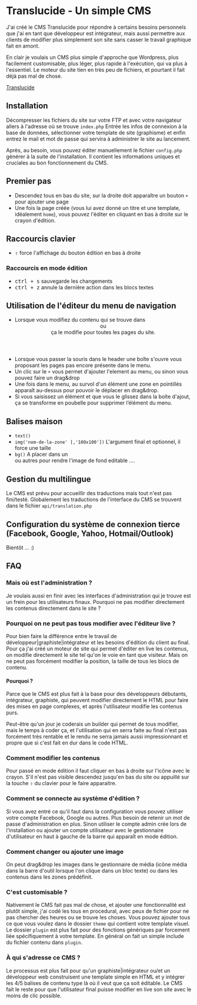 # Translucide - Un simple CMS

J'ai créé le CMS Translucide pour répondre à certains besoins personnels que j'ai en tant que développeur est intégrateur, mais aussi permettre aux clients de modifier plus simplement son site sans casser le travail graphique fait en amont.

En clair je voulais un CMS plus simple d'approche que Wordpress, plus facilement customisable, plus léger, plus rapide à l'exécution, qui va plus à l'essentiel. Le moteur du site tien en très peu de fichiers, et pourtant il fait déjà pas mal de chose.

[Translucide](http://www.translucide.net)

## Installation
Décompresser les fichiers du site sur votre FTP et avec votre navigateur allers à l'adresse où se trouve `index.php`
Entrée les infos de connexion à la base de données, sélectionner votre template de site (graphisme) et enfin entrez le mail et mot de passe qui servira à administrer le site au lancement.

Après, au besoin, vous pouvez éditer manuellement le fichier `config.php` générer à la suite de l'installation. Il contient les informations uniques et cruciales au bon fonctionnement du CMS.

## Premier pas
- Descendez tous en bas du site, sur la droite doit apparaître un bouton `+` pour ajouter une page
- Une fois la page créée (vous lui avez donné un titre et une template, idéalement `home`), vous pouvez l'éditer en cliquant en bas à droite sur le crayon d'édition.

## Raccourcis clavier
- <kbd>⇧</kbd> force l'affichage du bouton édition en bas à droite

### Raccourcis en mode édition
- <kbd>ctrl + s</kbd> sauvegarde les changements
- <kbd>ctrl + z</kbd> annule la dernière action dans les blocs textes

## Utilisation de l'éditeur du menu de navigation
- Lorsque vous modifiez du contenu qui se trouve dans <header> ou <footer> ça le modifie pour toutes les pages du site.
- Lorsque vous passer la souris dans le header une boîte s'ouvre vous proposant les pages pas encore présente dans le menu.
- Un clic sur le `+` vous permet d'ajouter l'element au menu, ou sinon vous pouvez faire un drag&drop
- Une fois dans le menu, au survol d'un élément une zone en pointillés apparaît au-dessus pour pouvoir le déplacer en drag&drop.
- Si vous saisissez un élément et que vous le glissez dans la boîte d'ajout, ça se transforme en poubelle pour supprimer l’élément du menu.

## Balises maison
- `text()`
- `img('nom-de-la-zone' [,'100x100'])` L'argument final et optionnel, il force une taille
- `bg()` A placer dans un <div> ou autres pour rendre l'image de fond editable
....

## Gestion du multilingue
Le CMS est prévu pour accueillir des traductions mais tout n'est pas fini/testé. Globalement les traductions de l'interface du CMS se trouvent dans le fichier `api/translation.php`

## Configuration du système de connexion tierce (Facebook, Google, Yahoo, Hotmail/Outlook)
Bientôt ... :)


## FAQ

### Mais où est l'administration ?
Je voulais aussi en finir avec les interfaces d'administration qui je trouve est un frein pour les utilisateurs finaux. Pourquoi ne pas modifier directement les contenus directement dans le site ?

### Pourquoi on ne peut pas tous modifier avec l'éditeur live ?
Pour bien faire la différence entre le travail de développeur|graphiste|intégrateur et les besoins d'édition du client au final.
Pour ça j'ai créé un moteur de site qui permet d'éditer en live les contenus, on modifie directement le site tel qu'on le voie en tant que visiteur. Mais on ne peut pas forcément modifier la position, la taille de tous les blocs de contenu.

#### Pourquoi ?

Parce que le CMS est plus fait à la base pour des développeurs débutants, intégrateur, graphiste, qui peuvent modifier directement le HTML pour faire des mises en page complexes, et après l'utilisateur modifie les contenus purs.

Peut-être qu'un jour je coderais un builder qui permet de tous modifier, mais le temps à coder ça, et l'utilisation qui en serra faite au final n'est pas forcément très rentable et le rendu ne serra jamais aussi impressionnant et propre que si c'est fait en dur dans le code HTML.

### Comment modifier les contenus
Pour passé en mode édition il faut cliquer en bas à droite sur l'icône avec le crayon. S'il n'est pas visible descendez jusqu'en bas du site ou appuillé sur la touche <kbd>⇧</kbd> du clavier pour le faire apparaitre.

### Comment se connecte au système d'édition ?
Si vous avez entré ce qu'il faut dans la configuration vous pouvez utiliser votre compte Facebook, Google ou autres. Plus besoin de retenir un mot de passe d'administration en plus.
Sinon utiliser le compte admin crée lors de l'installation ou ajouter un compte utilisateur avec le gestionnaire d'utilisateur en haut à gauche de la barre qui apparaît en mode édition.

### Comment changer ou ajouter une image
On peut drag&drop les images dans le gestionnaire de média (icône média dans la barre d'outil lorsque l'on clique dans un bloc texte) ou dans les contenus dans les zones prédéfinit.

### C'est customisable ?
Nativement le CMS fait pas mal de chose, et ajouter une fonctionnalité est plutôt simple, j'ai codé les tous en procedural, avec peux de fichier pour ne pas chercher des heures ou se trouve les choses.
Vous pouvez ajouter tous ce que vous voulez dans le dossier `theme` qui contient votre template visuel. 
Le dossier `plugin` est plus fait pour des fonctions génériques par forcement liée spécifiquement à votre template. En général on fait un simple include du fichier contenu dans `plugin`.

### À qui s'adresse ce CMS ?
Le processus est plus fait pour qu'un graphiste|intégrateur ou/et un développeur web construisent une template simple en HTML et y intégrer les 4/5 balises de contenu type là où il veut que ça soit éditable. Le CMS fait le reste pour que l'utilisateur final puisse modifier en live son site avec le moins de clic possible.